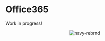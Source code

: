 # Office365

Work in progress!

<div align = "center">

  ![navy-rebrnd](https://github.com/user-attachments/assets/7810b715-f153-4061-887b-172a4108b925)

</div>
